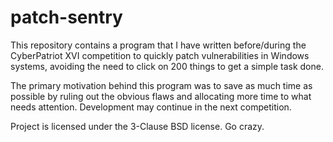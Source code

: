 # patch-sentry

This repository contains a program that I have written before/during the CyberPatriot XVI competition to quickly
patch vulnerabilities in Windows systems, avoiding the need to click on 200 things to get a simple task done.

The primary motivation behind this program was to save as much time as possible by ruling out the obvious flaws
and allocating more time to what needs attention. Development may continue in the next competition.

Project is licensed under the 3-Clause BSD license. Go crazy.
